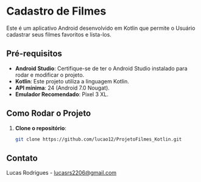 # Cadastro de Filmes

Este é um aplicativo Android desenvolvido em Kotlin que permite o Usuário cadastrar seus filmes favoritos e lista-los.

## Pré-requisitos

- **Android Studio**: Certifique-se de ter o Android Studio instalado para rodar e modificar o projeto.
- **Kotlin**: Este projeto utiliza a linguagem Kotlin.
- **API mínima**: 24 (Android 7.0 Nougat).
- **Emulador Recomendado**: Pixel 3 XL.

## Como Rodar o Projeto

1. **Clone o repositório**:
   ```bash
   git clone https://github.com/lucao12/ProjetoFilmes_Kotlin.git

## Contato
Lucas Rodrigues - lucasrs2206@gmail.com
